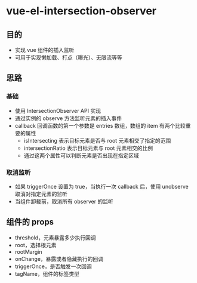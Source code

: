 # vue-el-intersection-observer

## 目的

- 实现 vue 组件的插入监听
- 可用于实现懒加载、打点（曝光）、无限流等等

## 思路

### 基础

- 使用 IntersectionObserver API 实现
- 通过实例的 observe 方法监听元素的插入事件
- callback 回调函数的第一个参数是 entries 数组，数组的 item 有两个比较重要的属性
  - isIntersecting 表示目标元素是否与 root 元素相交了指定的范围
  - intersectionRatio 表示目标元素与 root 元素相交的比例
  - 通过这两个属性可以判断元素是否出现在指定区域

### 取消监听

- 如果 triggerOnce 设置为 true，当执行一次 callback 后，使用 unobserve 取消对指定元素的监听
- 当组件卸载前，取消所有 observer 的监听

## 组件的 props

- threshold，元素暴露多少执行回调
- root，选择根元素
- rootMargin
- onChange，暴露或者隐藏执行的回调
- triggerOnce，是否触发一次回调
- tagName，组件的标签类型
